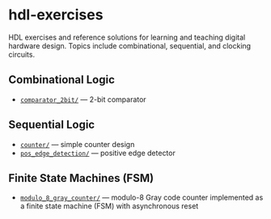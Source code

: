# hdl-exercises
HDL exercises and reference solutions for learning and teaching digital hardware design. Topics include combinational, sequential, and clocking circuits.

## Combinational Logic
- [`comparator_2bit/`](comparator_2bit) — 2-bit comparator

## Sequential Logic
- [`counter/`](counter) — simple counter design  
- [`pos_edge_detection/`](pos_edge_detection) — positive edge detector  

## Finite State Machines (FSM)
- [`modulo_8_gray_counter/`](modulo_8_gray_counter) — modulo-8 Gray code counter implemented as a finite state machine (FSM) with asynchronous reset
